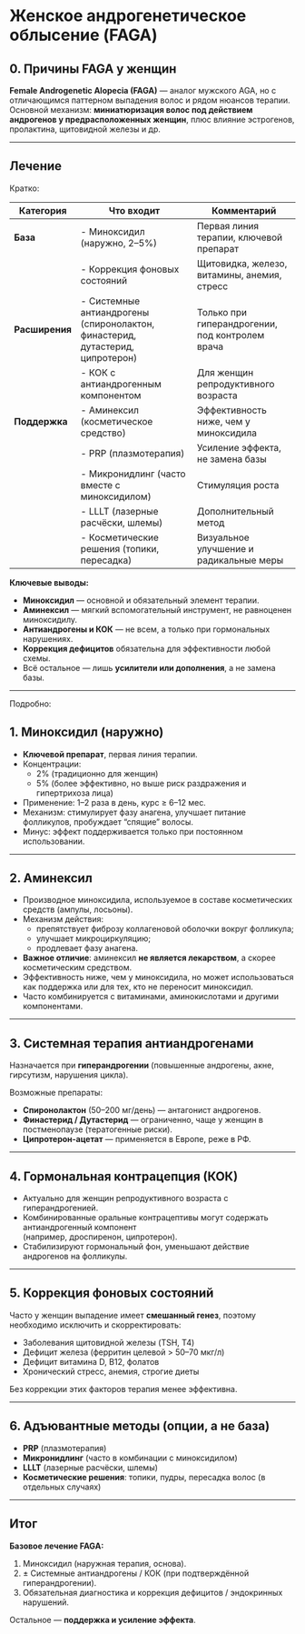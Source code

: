# Женское андрогенетическое облысение (FAGA)

## 0. Причины FAGA у женщин

**Female Androgenetic Alopecia (FAGA)** — аналог мужского AGA, но с отличающимся паттерном выпадения волос и
рядом нюансов терапии.  
Основной механизм: **миниатюризация волос под действием андрогенов у предрасположенных женщин**, плюс влияние
эстрогенов, пролактина, щитовидной железы и др.

---

## Лечение

Кратко:

| Категория      | Что входит                                                                    | Комментарий                                     |
|----------------|-------------------------------------------------------------------------------|-------------------------------------------------|
| **База**       | - Миноксидил (наружно, 2–5%)                                                  | Первая линия терапии, ключевой препарат         |
|                | - Коррекция фоновых состояний                                                 | Щитовидка, железо, витамины, анемия, стресс     |
| **Расширения** | - Системные антиандрогены (спиронолактон, финастерид, дутастерид, ципротерон) | Только при гиперандрогении, под контролем врача |
|                | - КОК с антиандрогенным компонентом                                           | Для женщин репродуктивного возраста             |
| **Поддержка**  | - Аминексил (косметическое средство)                                          | Эффективность ниже, чем у миноксидила           |
|                | - PRP (плазмотерапия)                                                         | Усиление эффекта, не замена базы                |
|                | - Микронидлинг (часто вместе с миноксидилом)                                  | Стимуляция роста                                |
|                | - LLLT (лазерные расчёски, шлемы)                                             | Дополнительный метод                            |
|                | - Косметические решения (топики, пересадка)                                   | Визуальное улучшение и радикальные меры         |

**Ключевые выводы:**

- **Миноксидил** — основной и обязательный элемент терапии.
- **Аминексил** — мягкий вспомогательный инструмент, не равноценен миноксидилу.
- **Антиандрогены и КОК** — не всем, а только при гормональных нарушениях.
- **Коррекция дефицитов** обязательна для эффективности любой схемы.
- Всё остальное — лишь **усилители или дополнения**, а не замена базы.

---

Подробно:

## 1. Миноксидил (наружно)

- **Ключевой препарат**, первая линия терапии.
- Концентрации:
    - 2% (традиционно для женщин)
    - 5% (более эффективно, но выше риск раздражения и гипертрихоза лица)
- Применение: 1–2 раза в день, курс ≥ 6–12 мес.
- Механизм: стимулирует фазу анагена, улучшает питание фолликулов, пробуждает “спящие” волосы.
- Минус: эффект поддерживается только при постоянном использовании.

---

## 2. Аминексил

- Производное миноксидила, используемое в составе косметических средств (ампулы, лосьоны).
- Механизм действия:
    - препятствует фиброзу коллагеновой оболочки вокруг фолликула;
    - улучшает микроциркуляцию;
    - продлевает фазу анагена.
- **Важное отличие**: аминексил **не является лекарством**, а скорее косметическим средством.
- Эффективность ниже, чем у миноксидила, но может использоваться как поддержка или для тех, кто не переносит миноксидил.
- Часто комбинируется с витаминами, аминокислотами и другими компонентами.

---

## 3. Системная терапия антиандрогенами

Назначается при **гиперандрогении** (повышенные андрогены, акне, гирсутизм, нарушения цикла).

Возможные препараты:

- **Спиронолактон** (50–200 мг/день) — антагонист андрогенов.
- **Финастерид / Дутастерид** — ограниченно, чаще у женщин в постменопаузе (тератогенные риски).
- **Ципротерон-ацетат** — применяется в Европе, реже в РФ.

---

## 4. Гормональная контрацепция (КОК)

- Актуально для женщин репродуктивного возраста с гиперандрогенией.
- Комбинированные оральные контрацептивы могут содержать антиандрогенный компонент  
  (например, дроспиренон, ципротерон).
- Стабилизируют гормональный фон, уменьшают действие андрогенов на фолликулы.

---

## 5. Коррекция фоновых состояний

Часто у женщин выпадение имеет **смешанный генез**, поэтому необходимо исключить и скорректировать:

- Заболевания щитовидной железы (TSH, T4)
- Дефицит железа (ферритин целевой > 50–70 мкг/л)
- Дефицит витамина D, B12, фолатов
- Хронический стресс, анемия, строгие диеты

Без коррекции этих факторов терапия менее эффективна.

---

## 6. Адъювантные методы (опции, а не база)

- **PRP** (плазмотерапия)
- **Микронидлинг** (часто в комбинации с миноксидилом)
- **LLLT** (лазерные расчёски, шлемы)
- **Косметические решения**: топики, пудры, пересадка волос (в отдельных случаях)

---

## Итог

**Базовое лечение FAGA:**

1. Миноксидил (наружная терапия, основа).
2. ± Системные антиандрогены / КОК (при подтверждённой гиперандрогении).
3. Обязательная диагностика и коррекция дефицитов / эндокринных нарушений.

Остальное — **поддержка и усиление эффекта**.
